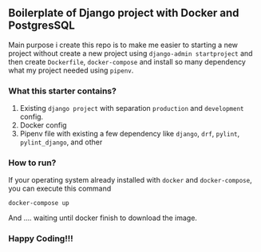 ## Boilerplate of Django project with Docker and PostgresSQL

Main purpose i create this repo is to make me easier to starting a new project without 
create a new project using `django-admin startproject` and then create `Dockerfile`, `docker-compose` 
and install so many dependency what my project needed using `pipenv`.

### What this starter contains?
1. Existing `django project` with separation `production` and `development` config.
2. Docker config
3. Pipenv file with existing a few dependency like `django`, `drf`, `pylint`, `pylint_django`, and other

### How to run?
If your operating system already installed with `docker` and `docker-compose`, you can execute this command

`docker-compose up`

And .... waiting until docker finish to download the image.

### Happy Coding!!!
